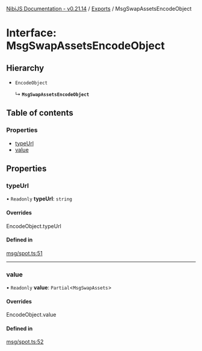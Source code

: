 [NibiJS Documentation - v0.21.14](../intro.md) / [Exports](../modules.md) / MsgSwapAssetsEncodeObject

# Interface: MsgSwapAssetsEncodeObject

## Hierarchy

- `EncodeObject`

  ↳ **`MsgSwapAssetsEncodeObject`**

## Table of contents

### Properties

- [typeUrl](MsgSwapAssetsEncodeObject.md#typeurl)
- [value](MsgSwapAssetsEncodeObject.md#value)

## Properties

### typeUrl

• `Readonly` **typeUrl**: `string`

#### Overrides

EncodeObject.typeUrl

#### Defined in

[msg/spot.ts:51](https://github.com/NibiruChain/ts-sdk/blob/df510f8/packages/nibijs/src/msg/spot.ts#L51)

---

### value

• `Readonly` **value**: `Partial`<`MsgSwapAssets`\>

#### Overrides

EncodeObject.value

#### Defined in

[msg/spot.ts:52](https://github.com/NibiruChain/ts-sdk/blob/df510f8/packages/nibijs/src/msg/spot.ts#L52)

